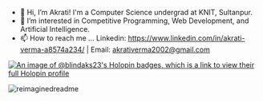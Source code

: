 - 👋 Hi, I’m Akrati! I'm a Computer Science undergrad at KNIT, Sultanpur.
- 👀 I’m interested in Competitive Programming, Web Development, and Artificial Intelligence.
- 📫 How to reach me ... Linkedin: https://www.linkedin.com/in/akrati-verma-a8574a234/ | Email: akrativerma2002@gmail.com 

<!---
blindaks/blindaks is a ✨ special ✨ repository because its `README.md` (this file) appears on your GitHub profile.
You can click the Preview link to take a look at your changes.

<img src="https://github-readme-streak-stats.herokuapp.com/?user=blindaks&theme=tokyonight" alt="mystreak"/>
[![blindaks's GitHub | Stats](https://stats.quine.sh/blindaks/github?theme=dark)](https://quine.sh?utm_source=widgets&utm_campaign=blindaks)
--->

[![An image of @blindaks23's Holopin badges, which is a link to view their full Holopin profile](https://holopin.me/blindaks23)](https://holopin.io/@blindaks23)


<img src="https://myreadme.vercel.app/api/embed/blindaks?panels=userstatistics,toprepositories,toplanguages,commitgraph" alt="reimaginedreadme" />
